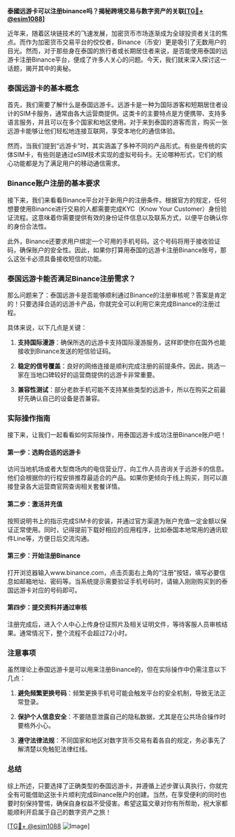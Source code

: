 **泰國远游卡可以注册binance吗？揭秘跨境交易与数字资产的关联[[TG💪+ @esim1088](https://t.me/s/esim1088)]**

近年来，随着区块链技术的飞速发展，加密货币市场逐渐成为全球投资者关注的焦点。而作为加密货币交易平台的佼佼者，Binance（币安）更是吸引了无数用户的目光。然而，对于那些身在泰国的旅行者或长期居住者来说，是否能使用泰国的远游卡注册Binance平台，便成了许多人关心的问题。今天，我们就来深入探讨这一话题，揭开其中的奥秘。

### 泰国远游卡的基本概念

首先，我们需要了解什么是泰国远游卡。远游卡是一种为国际游客和短期居住者设计的SIM卡服务，通常由各大运营商提供。这类卡的主要特点是方便携带、支持多语言服务，并且可以在多个国家和地区使用。对于来到泰国的游客而言，购买一张远游卡能够让他们轻松地连接互联网，享受本地化的通信体验。

然而，当我们提到“远游卡”时，其实涵盖了多种不同的产品形式。有些是传统的实体SIM卡，有些则是通过eSIM技术实现的虚拟号码卡。无论哪种形式，它们的核心功能都是为了满足用户的移动通信需求。

### Binance账户注册的基本要求

接下来，我们来看看Binance平台对于新用户的注册条件。根据官方的规定，任何想要使用Binance进行交易的人都需要完成KYC（Know Your Customer）身份验证流程。这意味着你需要提供有效的身份证件信息以及联系方式，以便平台确认你的身份合法性。

此外，Binance还要求用户绑定一个可用的手机号码。这个号码将用于接收验证码，确保账户的安全性。因此，如果你打算用泰国的远游卡注册Binance账号，那么这张卡必须具备接收短信的功能。

### 泰国远游卡能否满足Binance注册需求？

那么问题来了：泰国远游卡是否能够顺利通过Binance的注册审核呢？答案是肯定的！只要选择合适的远游卡产品，你就完全可以利用它来完成Binance的注册过程。

具体来说，以下几点是关键：

1. **支持国际漫游**：确保所选的远游卡支持国际漫游服务，这样即使你在国外也能接收到Binance发送的短信验证码。
   
2. **稳定的信号覆盖**：良好的网络连接是顺利完成注册的前提条件。因此，挑选一家在当地口碑较好的运营商提供的远游卡非常重要。

3. **兼容性测试**：部分老款手机可能不支持某些类型的远游卡，所以在购买之前最好先确认自己的设备是否兼容。

### 实际操作指南

接下来，让我们一起看看如何实际操作，用泰国远游卡成功注册Binance账户吧！

#### 第一步：选购合适的远游卡
访问当地机场或者大型商场内的电信营业厅，向工作人员咨询关于远游卡的信息。他们会根据你的行程安排推荐最适合的产品。如果你更倾向于线上购买，则可以直接登录各大运营商官网查询相关套餐详情。

#### 第二步：激活并充值
按照说明书上的指示完成SIM卡的安装，并通过官方渠道为账户充值一定金额以保证正常使用。同时，记得提前下载好相应的应用程序，比如泰国本地常用的通讯软件Line等，方便日后交流沟通。

#### 第三步：开始注册Binance
打开浏览器输入www.binance.com，点击页面右上角的“注册”按钮，填写必要信息如邮箱地址、密码等。当系统提示需要验证手机号码时，请输入刚刚购买到的泰国远游卡对应的号码即可。

#### 第四步：提交资料并通过审核
注册完成后，进入个人中心上传身份证照片及相关证明文件，等待客服人员审核结果。通常情况下，整个流程不会超过72小时。

### 注意事项

虽然理论上泰国远游卡是可以用来注册Binance的，但在实际操作中仍需注意以下几点：

1. **避免频繁更换号码**：频繁更换手机号可能会触发平台的安全机制，导致无法正常登录。
   
2. **保护个人信息安全**：不要随意泄露自己的隐私数据，尤其是在公共场合操作时要格外小心。

3. **遵守法律法规**：不同国家和地区对数字货币交易有着各自的规定，务必事先了解清楚以免触犯法律红线。

### 总结

综上所述，只要选择了正确类型的泰国远游卡，并遵循上述步骤认真执行，你就完全有可能借助这张卡片顺利完成Binance账户的创建。当然，在享受便利的同时也要时刻保持警惕，确保自身权益不受侵害。希望这篇文章对你有所帮助，祝大家都能顺利开启属于自己的数字资产之旅！

[[TG💪+ @esim1088](https://t.me/s/esim1088) ![Image](https://i.postimg.cc/4NQfJmqS/Snipaste-2025-05-13-00-14-12.png)]